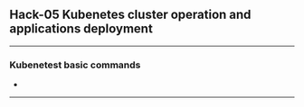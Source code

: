 ## Hack-05 Kubenetes cluster operation and applications deployment
---

### Kubenetest basic commands

- 


---